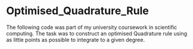 # Optimised_Quadrature_Rule
The following code was part of my university coursework in scientific computing. The task was to construct an optimised Quadrature rule using as little points as possible to integrate to a given degree.

